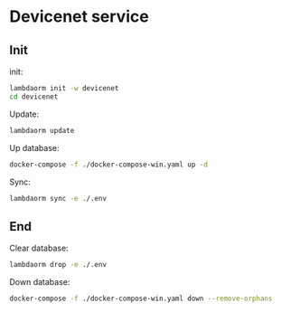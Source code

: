# Devicenet service

## Init

init:

```sh
lambdaorm init -w devicenet
cd devicenet
```

Update:

```sh
lambdaorm update
```

Up database:

``` sh
docker-compose -f ./docker-compose-win.yaml up -d 
```

Sync:

```sh
lambdaorm sync -e ./.env
```

## End

Clear database:

```sh
lambdaorm drop -e ./.env
```

Down database:

``` sh
docker-compose -f ./docker-compose-win.yaml down --remove-orphans
```
